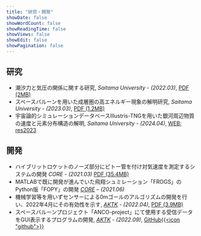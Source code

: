 ```yaml
---
title: "研究・開発"
showDate: false
showWordCount: false
showReadingTime: false
showViews: false
showEdit: false
showPagination: false
---
```

## 研究

- 潮汐力と気圧の関係に関する研究, *Saitama University - (2022.03)*, [PDF (2MB)](/pdf/特別研究I_潮汐力と気圧の関係に関する研究.pdf)
- スペースバルーンを用いた成層圏の高エネルギー現象の解明研究, *Saitama University - (2023.03)*, [PDF (1.2MB)](/pdf/anco2022.pdf)
- 宇宙論的シミュレーションデータベースIllustris-TNGを用いた銀河周辺物質の速度と元素分布構造の解明, *Saitama University - (2024.04)*, [WEB: res2023](https://res2023.ddd3h.net/)

## 開発

- ハイブリットロケットのノーズ部分にピトー管を付け対気速度を測定するシステムの開発 *CORE - (2021.03)* [PDF (35.4MB)](/pdf/duo_report.pdf)
- MATLABで既に開発が進んでいた飛翔シュミレーション「FROGS」のPython版「FOPY」の開発 *[CORE](https://www.corerocket.net/) – (2021.06)*
- 機械学習等を用いずセンサーによる0mゴールのアルゴリズムの開発を行い、2022年4月にその有効性を示す, *[AKTK](https://akatoki-saidai.github.io/) - (2022.04)*, [PDF (3.9MB)](/pdf/sc2_1_report.pdf)
- スペースバルーンプロジェクト「ANCO-project」にて使用する受信データをGUI表示するプログラムの開発, *[AKTK](https://akatoki-saidai.github.io/) - (2022.09)*, [GitHub{{<icon "github">}}](https://github.com/Akatoki-Saidai/GroundSystem_GUI_Project)



